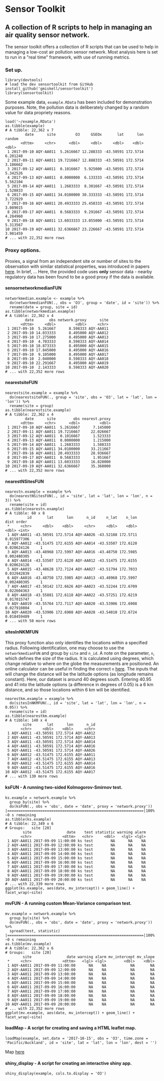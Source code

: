 # Sensor Toolkit
## A collection of R scripts to help in managing an air quality sensor network.

The sensor toolkit offers a collection of R scripts that can be used to help in managing a low-cost air pollution sensor network. Most analysis here is set to run in a "real time" framework, with use of running metrics.

### Set up.
    
    library(devtools)
    # load the dev sensortoolkit from GitHub
    install_github('gmiskell/sensortoolkit')
    library(sensortoolkit)
    
Some example data, `example.RData` has been included for demonstration purposes. Note, the pollution data is deliberately changed by a random value for data propriety reasons.

    load('~/example.RData')
    as.tibble(example)
    # A tibble: 22,362 x 7
             date      site         O3     GSEOx       lat      lon   random
           <dttm>     <chr>      <dbl>     <dbl>     <dbl>    <dbl>    <dbl>
     1 2017-09-10 AQY-AA011  5.2616667 12.288333 -43.50591 172.5714 6.201248
     2 2017-09-11 AQY-AA011 19.7216667 12.888333 -43.50591 172.5714 3.186662
     3 2017-09-12 AQY-AA011  0.1016667  5.925000 -43.50591 172.5714 5.342526
     4 2017-09-13 AQY-AA011  0.0000000  6.133333 -43.50591 172.5714 5.562104
     5 2017-09-14 AQY-AA011  1.2683333  8.301667 -43.50591 172.5714 1.528833
     6 2017-09-15 AQY-AA011 34.0100000 30.333333 -43.50591 172.5714 3.722929
     7 2017-09-16 AQY-AA011 20.4933333 25.458333 -43.50591 172.5714 3.089015
     8 2017-09-17 AQY-AA011  0.5683333  9.291667 -43.50591 172.5714 4.284960
     9 2017-09-18 AQY-AA011 13.6033333 13.055000 -43.50591 172.5714 5.313567
    10 2017-09-19 AQY-AA011 32.6366667 23.226667 -43.50591 172.5714 3.981459
    # ... with 22,352 more rows
   
### Proxy options.
Proxies, a signal from an independent site or number of sites to the observation with similar statistical properties, was introduced in papers [here](https://www.researchgate.net/publication/286479082_Data_Verification_Tools_for_Minimizing_Management_Costs_of_Dense_Air-Quality_Monitoring_Networks). In brief, ... Here, the provided code uses **only** sensor data - nearby regulatory data has been found to be a good proxy if the data is available.

#### sensornetworkmedianFUN

    networkmedian.example <- example %>%
      do(networkmedianFUN(., obs = 'O3', group = 'date', id = 'site')) %>%
      rename(date = group, site = id)
    as.tibble(networkmedian.example)
    # A tibble: 22,362 x 4
             date       obs network.proxy      site
           <dttm>     <dbl>         <dbl>     <chr>
     1 2017-09-10  5.261667      8.598333 AQY-AA011
     2 2017-09-10 14.033333      8.495000 AQY-AA012
     3 2017-09-10 17.275000      8.495000 AQY-AA013
     4 2017-09-10  4.703333      8.598333 AQY-AA014
     5 2017-09-10 18.873333      8.495000 AQY-AA015
     6 2017-09-10 17.845000      8.495000 AQY-AA016
     7 2017-09-10  9.105000      8.495000 AQY-AA017
     8 2017-09-10  2.040000      8.598333 AQY-AA018
     9 2017-09-10 22.291667      8.495000 AQY-AA019
    10 2017-09-10  2.143333      8.598333 AQY-AA020
    # ... with 22,352 more rows
    
#### nearestsiteFUN

    nearestsite.example = example %>% 
      do(nearestsiteFUN(., group = 'site', obs = 'O3', lat = 'lat', lon = 'lon')) %>% 
      rename(site = group)
    as.tibble(nearestsite.example)
    # A tibble: 22,362 x 4
             date      site        obs nearest.proxy
           <dttm>     <chr>      <dbl>         <dbl>
     1 2017-09-10 AQY-AA011  5.2616667      7.145000
     2 2017-09-11 AQY-AA011 19.7216667     22.026667
     3 2017-09-12 AQY-AA011  0.1016667      1.523333
     4 2017-09-13 AQY-AA011  0.0000000      1.215000
     5 2017-09-14 AQY-AA011  1.2683333      1.588333
     6 2017-09-15 AQY-AA011 34.0100000     33.211667
     7 2017-09-16 AQY-AA011 20.4933333     28.936667
     8 2017-09-17 AQY-AA011  0.5683333      1.951667
     9 2017-09-18 AQY-AA011 13.6033333     16.820000
    10 2017-09-19 AQY-AA011 32.6366667     35.360000
    # ... with 22,352 more rows

#### nearestNSitesFUN

    nearestn.example = example %>% 
      do(nearestNSitesFUN(., id = 'site', lat = 'lat', lon = 'lon', n = 3)) %>%
      rename(site = id)
    as.tibble(nearestn.example)
    # A tibble: 60 x 8
              id       lat      lon      n_id     n_lat    n_lon        dist order
     *     <chr>     <dbl>    <dbl>     <chr>     <dbl>    <dbl>       <dbl> <int>
     1 AQY-AA011 -43.50591 172.5714 AQY-AA026 -43.52188 172.5711 0.015977306     1
     2 AQY-AA012 -43.51475 172.6155 AQY-AA014 -43.53507 172.6120 0.020624126     1
     3 AQY-AA013 -43.48968 172.5997 AQY-AA016 -43.48750 172.5985 0.002480305     1
     4 AQY-AA014 -43.53507 172.6120 AQY-AA012 -43.51475 172.6155 0.020624126     1
     5 AQY-AA015 -43.48628 172.7124 AQY-AA027 -43.51794 172.7033 0.032942839     1
     6 AQY-AA016 -43.48750 172.5985 AQY-AA013 -43.48968 172.5997 0.002480305     1
     7 AQY-AA017 -43.50142 172.6626 AQY-AA023 -43.52244 172.6709 0.022604363     1
     8 AQY-AA018 -43.55881 172.6118 AQY-AA022 -43.57251 172.6219 0.017015747     1
     9 AQY-AA019 -43.55764 172.7117 AQY-AA020 -43.53906 172.6908 0.027910804     1
    10 AQY-AA020 -43.53906 172.6908 AQY-AA028 -43.54010 172.6724 0.018459489     1
    # ... with 50 more rows
  
#### sitesInNKMFUN
This proxy function also only identifies the locations within a specified radius. Following identification, one may choose to use the `networkmedianFUN` and group by `site` and `n_id`. A note on the parameter, `n`, which defines the size of the radius. It is calculated using degrees, which change relative to where on the globe the measurements are positioned. An online calculator can be useful in finding the correct `n` [here](https://www.nhc.noaa.gov/gccalc.shtml). The inputs that will change the distance will be the latitude options (as longitude remains constant). Here, our dataset is around 40 degrees south. Entering 40.95 and 41 into the latitude options (a difference in degrees of 0.05) is a 6 km distance, and so those locations within 6 km will be identified.

    nearestkm.example = example %>% 
      do(sitesInNKMFUN(., id = 'site', lat = 'lat', lon = 'lon', n = 0.05)) %>%
      rename(site = id)
    as.tibble(nearestkm.example)
    # A tibble: 140 x 4
            site       lat      lon      n_id
           <chr>     <dbl>    <dbl>     <chr>
     1 AQY-AA011 -43.50591 172.5714 AQY-AA012
     2 AQY-AA011 -43.50591 172.5714 AQY-AA013
     3 AQY-AA011 -43.50591 172.5714 AQY-AA014
     4 AQY-AA011 -43.50591 172.5714 AQY-AA016
     5 AQY-AA011 -43.50591 172.5714 AQY-AA026
     6 AQY-AA012 -43.51475 172.6155 AQY-AA011
     7 AQY-AA012 -43.51475 172.6155 AQY-AA013
     8 AQY-AA012 -43.51475 172.6155 AQY-AA014
     9 AQY-AA012 -43.51475 172.6155 AQY-AA016
    10 AQY-AA012 -43.51475 172.6155 AQY-AA017
    # ... with 130 more rows

#### ksFUN - A running two-sided Kolmogorov-Smirnov test.

    ks.example = network.example %>% 
      group_by(site) %>% 
      do(ksFUN(., obs = 'obs', date = 'date', proxy = 'network.proxy'))
    |==============================================================|100% ~0 s remaining     
    as.tibble(ks.example)
    # A tibble: 22,349 x 6
    # Groups:   site [20]
            site                date    test statistic warning alarm
           <chr>              <dttm>   <chr>     <dbl>   <lgl> <lgl>
     1 AQY-AA011 2017-09-09 11:00:00 ks test        NA      NA    NA
     2 AQY-AA011 2017-09-09 12:00:00 ks test        NA      NA    NA
     3 AQY-AA011 2017-09-09 13:00:00 ks test        NA      NA    NA
     4 AQY-AA011 2017-09-09 14:00:00 ks test        NA      NA    NA
     5 AQY-AA011 2017-09-09 15:00:00 ks test        NA      NA    NA
     6 AQY-AA011 2017-09-09 16:00:00 ks test        NA      NA    NA
     7 AQY-AA011 2017-09-09 17:00:00 ks test        NA      NA    NA
     8 AQY-AA011 2017-09-09 18:00:00 ks test        NA      NA    NA
     9 AQY-AA011 2017-09-09 19:00:00 ks test        NA      NA    NA
    10 AQY-AA011 2017-09-09 20:00:00 ks test        NA      NA    NA
    # ... with 22,339 more rows
    ggplot(ks.example, aes(date, mv_intercept)) + geom_line() + facet_wrap(~site)

#### mvFUN - A running custom Mean-Variance comparison test.

    mv.example = network.example %>% 
      group_by(site) %>% 
      do(mvFUN(., obs = 'obs', date = 'date', proxy = 'network.proxy')) %>% 
      spread(test, statistic)
    |==============================================================|100% ~0 s remaining     
    as.tibble(mv.example)
    # A tibble: 22,362 x 6
    # Groups:   site [20]
            site                date warning alarm mv_intercept mv_slope
     *     <chr>              <dttm>   <lgl> <lgl>        <dbl>    <dbl>
     1 AQY-AA011 2017-09-09 11:00:00      NA    NA           NA       NA
     2 AQY-AA011 2017-09-09 12:00:00      NA    NA           NA       NA
     3 AQY-AA011 2017-09-09 13:00:00      NA    NA           NA       NA
     4 AQY-AA011 2017-09-09 14:00:00      NA    NA           NA       NA
     5 AQY-AA011 2017-09-09 15:00:00      NA    NA           NA       NA
     6 AQY-AA011 2017-09-09 16:00:00      NA    NA           NA       NA
     7 AQY-AA011 2017-09-09 17:00:00      NA    NA           NA       NA
     8 AQY-AA011 2017-09-09 18:00:00      NA    NA           NA       NA
     9 AQY-AA011 2017-09-09 19:00:00      NA    NA           NA       NA
    10 AQY-AA011 2017-09-09 20:00:00      NA    NA           NA       NA
    # ... with 22,352 more rows
    ggplot(mv.example, aes(date, mv_intercept)) + geom_line() + facet_wrap(~site)
    
#### loadMap - A script for creating and saving a HTML leaflet map.

    loadMap(example, set.date = '2017-10-15', obs = 'O3', time.zone = 'Pacific/Auckland', id = 'site', lat = 'lat', lon = 'lon', dest = '')

Map [here](http://christchurch_pm.droppages.com/latest+map)

#### shiny_display - A script for creating an interactive shiny app.

    shiny_display(example, cols.to.display = 'O3')
